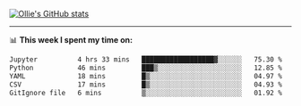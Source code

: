 <!--
**icedpanda/icedpanda** is a ✨ _special_ ✨ repository because its `README.md` (this file) appears on your GitHub profile.

Here are some ideas to get you started:

- 🔭 I’m currently working on ...
- 🌱 I’m currently learning ...
- 👯 I’m looking to collaborate on ...
- 🤔 I’m looking for help with ...
- 💬 Ask me about ...
- 📫 How to reach me: ...
- 😄 Pronouns: ...
- ⚡ Fun fact: ...
-->
[![Ollie's GitHub stats](https://github-readme-stats-icedpanda.vercel.app/api?username=icedpanda&count_private=true&show_icons=true)](https://github.com/icedpanda)

---
📊 **This week I spent my time on:**
<!--START_SECTION:waka-->

```txt
Jupyter          4 hrs 33 mins   ██████████████████▓░░░░░░   75.30 %
Python           46 mins         ███▒░░░░░░░░░░░░░░░░░░░░░   12.85 %
YAML             18 mins         █▒░░░░░░░░░░░░░░░░░░░░░░░   04.97 %
CSV              17 mins         █▒░░░░░░░░░░░░░░░░░░░░░░░   04.93 %
GitIgnore file   6 mins          ▒░░░░░░░░░░░░░░░░░░░░░░░░   01.92 %
```

<!--END_SECTION:waka-->
